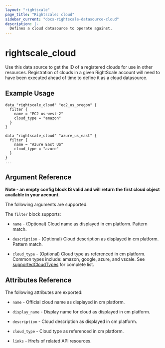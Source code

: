 ```yaml
---
layout: "rightscale"
page_title: "Rightscale: cloud"
sidebar_current: "docs-rightscale-datasource-cloud"
description: |-
  Defines a cloud datasource to operate against. 
---
```


# rightscale_cloud

Use this data source to get the ID of a registered clouds for use in other
resources.  Registration of clouds in a given RightScale account will need to have been executed ahead of time to define it as a cloud datasource. 

## Example Usage

```hcl
data "rightscale_cloud" "ec2_us_oregon" {
  filter {
    name = "EC2 us-west-2"
    cloud_type = "amazon"
  }
}

data "rightscale_cloud" "azure_us_east" {
  filter {
    name = "Azure East US"
    cloud_type = "azure"
  }
}
...
```

## Argument Reference

**Note - an empty config block IS valid and will return the first cloud object available in your account.**

The following arguments are supported:

The `filter` block supports:

* `name` - (Optional) Cloud name as displayed in cm platform.  Pattern match. 

* `description` - (Optional) Cloud description as displayed in cm platform.  Pattern match.

* `cloud_type` - (Optional) Cloud type as referenced in cm platform.  Common types include: amazon, google, azure, and vscale.  See  [supportedCloudTypes](https://github.com/rightscale/terraform-provider-rightscale/blob/master/rightscale/data_source_cloud.go#L95) for complete list.

## Attributes Reference

The following attributes are exported:

* `name` - Official cloud name as displayed in cm platform.

* `display_name` - Display name for cloud as displayed in cm platform.

* `description` - Cloud description as displayed in cm platform.

* `cloud_type` - Cloud type as referenced in cm platform. 

* `links` - Hrefs of related API resources.